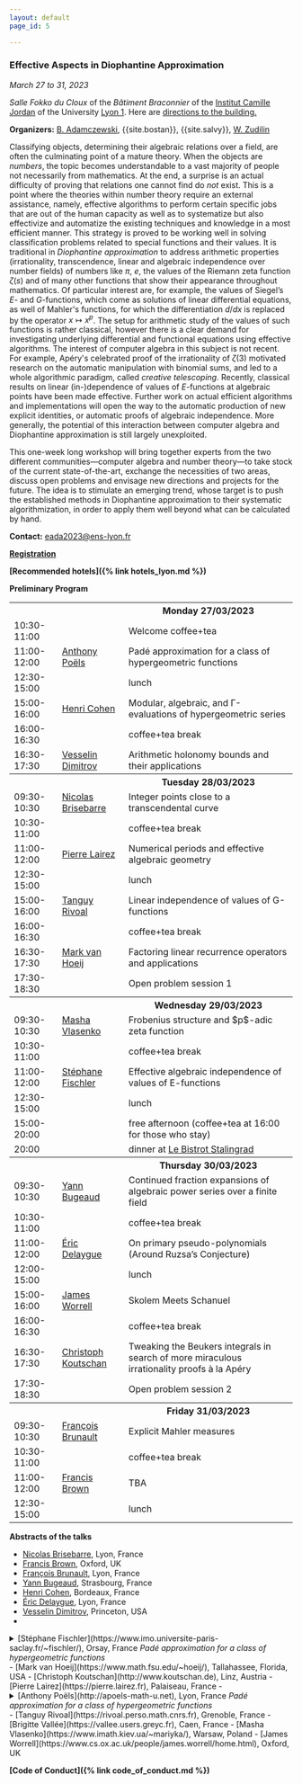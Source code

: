 ```yaml
---
layout: default
page_id: 5

---
```


### Effective Aspects in Diophantine Approximation

*March 27 to 31, 2023*

*Salle Fokko du Cloux* of the *Bâtiment Braconnier* of the [Institut Camille Jordan](https://math.univ-lyon1.fr/?lang=en) of the University [Lyon 1](https://www.univ-lyon1.fr/en). Here are [directions to the building.](https://goo.gl/maps/QTZVntCpjcZtYBcA7) 

**Organizers:** [B. Adamczewski](https://adamczewski.perso.math.cnrs.fr), {{site.bostan}}, {{site.salvy}}, [W. Zudilin](https://www.math.ru.nl/~wzudilin/) 

Classifying objects, determining their algebraic relations over a field, are often the culminating point of a mature theory.
When the objects are *numbers*, the topic becomes understandable to a vast majority of people not necessarily from mathematics.
At the end, a surprise is an actual difficulty of proving that relations one cannot find do *not* exist.
This is a point where the theories within number theory require an external assistance, namely, effective algorithms to perform certain specific jobs that are out of the human capacity as well as to systematize but also effectivize and automatize the existing techniques and knowledge in a most efficient manner.
This strategy is proved to be working well in solving classification problems related to special functions and their values.
It is traditional in *Diophantine approximation* to address arithmetic properties (irrationality, transcendence, linear and algebraic independence over number fields) of numbers like $\pi$, $e$, the values of the Riemann zeta function $\zeta(s)$ and of many other functions that show their appearance throughout mathematics. 
Of particular interest are, for example, the values of Siegel’s $E$- and $G$-functions, which come as solutions of linear differential equations, as well of Mahler's functions, for which the differentiation $d/dx$ is replaced by the operator $x\mapsto x^p$.
The setup for arithmetic study of the values of such functions is rather classical, however there is a clear demand for investigating underlying differential and functional equations using effective algorithms.
The interest of computer algebra in this subject is not recent. 
For example, Apéry's celebrated proof of the irrationality of $\zeta(3)$ motivated research on the automatic manipulation with binomial sums, and led to a whole algorithmic paradigm, called  *creative telescoping*.
Recently, classical results on linear (in-)dependence of values of $E$-functions at algebraic points 
have been made effective. 
Further work on actual efficient algorithms and implementations will open the way to the automatic production of new explicit identities, or automatic proofs of algebraic independence. More generally, the potential of this interaction between computer algebra and Diophantine approximation is still largely unexploited. 

This one-week long workshop will bring together experts from the two different communities––computer algebra and number theory––to take stock of the current state-of-the-art, exchange the necessities of two areas, discuss open problems and envisage new directions and projects for the future.
The idea is to stimulate an emerging trend, whose target is to push the established methods in Diophantine approximation to their systematic algorithmization, 
in order to apply them well beyond what can be calculated by hand.

**Contact:** [eada2023@ens-lyon.fr](mailto:eada2023@ens-lyon.fr)

**[Registration](https://eada23.sciencesconf.org)**

**[Recommended hotels]({% link hotels_lyon.md %})**

**Preliminary Program**

<table>
	<tbody>
	<tr>
      <th> </th>
      <th style="text-align: center"> </th>
      <th>Monday 27/03/2023</th>
    </tr>
<tr><td> 10:30-11:00</td><td></td><td>Welcome coffee+tea</td></tr>
<tr><td> 11:00-12:00</td><td><a href="http://apoels-math-u.net">Anthony Poëls</a></td><td>Padé approximation for a class of hypergeometric functions</td></tr>
<tr><td> 12:30-15:00</td><td></td><td> lunch</td></tr>
<tr><td> 15:00-16:00</td><td><a href="https://www.math.u-bordeaux.fr/~hecohen/">Henri Cohen</a></td><td>Modular, algebraic, and Γ-evaluations of hypergeometric series</td></tr>
<tr><td> 16:00-16:30</td><td></td><td>coffee+tea break</td></tr>
<tr><td> 16:30-17:30</td><td><a href="https://www.ias.edu/scholars/vesselin-dimitrov">Vesselin Dimitrov</a></td><td>Arithmetic holonomy bounds and their applications</td></tr>
	<tr>
      <th> </th>
      <th style="text-align: center"> </th>
      <th>Tuesday 28/03/2023</th>
    </tr>
<tr><td>09:30-10:30</td><td><a href="http://perso.ens-lyon.fr/nicolas.brisebarre/">Nicolas Brisebarre</a></td><td>Integer points close to a transcendental curve</td></tr>
<tr><td>10:30-11:00</td><td></td><td> coffee+tea break</td></tr>
<tr><td>11:00-12:00</td><td><a href="https://pierre.lairez.fr">Pierre Lairez</a></td><td> Numerical periods and effective algebraic geometry</td></tr>
<tr><td>12:30-15:00</td><td></td><td>  lunch</td></tr>
<tr><td>15:00-16:00</td><td><a href="https://rivoal.perso.math.cnrs.fr">Tanguy Rivoal</a></td><td>Linear independence of values of G-functions</td></tr>
<tr><td>16:00-16:30</td><td></td><td> coffee+tea break</td></tr>
<tr><td>16:30-17:30</td><td><a href="https://www.math.fsu.edu/~hoeij/">Mark van Hoeij</a></td><td> Factoring linear recurrence operators and applications</td></tr>
<tr><td>17:30-18:30</td><td></td><td> Open problem session 1</td></tr>
	<tr>
      <th> </th>
      <th style="text-align: center"> </th>
      <th>Wednesday 29/03/2023</th>
    </tr>
<tr><td>09:30-10:30</td><td><a href="https://www.imath.kiev.ua/~mariyka/">Masha Vlasenko</a></td><td>Frobenius structure and $p$-adic zeta function</td></tr>
<tr><td>10:30-11:00</td><td></td><td> coffee+tea break</td></tr>
<tr><td>11:00-12:00</td><td><a href="https://www.imo.universite-paris-saclay.fr/~fischler/">Stéphane Fischler</a></td><td>Effective algebraic independence of values of E-functions</td></tr>
<tr><td>12:30-15:00</td><td></td><td>  lunch</td></tr>
<tr><td>15:00-20:00</td><td></td><td>  free afternoon (coffee+tea at 16:00 for those who stay) </td></tr>
<tr><td>20:00</td><td></td><td>dinner at <a href="https://www.lebistrotdupotager.com/bistrot/le-bistrot-stalingrad/">Le Bistrot Stalingrad</a></td></tr>
	<tr>
      <th> </th>
      <th style="text-align: center"> </th>
      <th>Thursday 30/03/2023</th>
    </tr>
<tr><td>09:30-10:30</td><td><a href="https://irma.math.unistra.fr/~bugeaud/">Yann Bugeaud</a></td><td>Continued fraction expansions of algebraic power series over a finite field</td></tr>
<tr><td>10:30-11:00</td><td></td><td>  coffee+tea break</td></tr>
<tr><td>11:00-12:00</td><td><a href="https://sites.google.com/site/ericdelaygue/">Éric Delaygue</a></td><td>On primary pseudo-polynomials (Around Ruzsa’s Conjecture)</td></tr>
<tr><td>12:00-15:00</td><td></td><td> lunch </td></tr>
<tr><td>15:00-16:00</td><td><a href="https://www.cs.ox.ac.uk/people/james.worrell/home.html">James Worrell</a></td><td>Skolem Meets Schanuel</td></tr>
<tr><td>16:00-16:30</td><td></td><td>  coffee+tea break </td></tr>
<tr><td>16:30-17:30</td><td><a href="http://www.koutschan.de">Christoph Koutschan</a></td><td>Tweaking the Beukers integrals in search of more miraculous irrationality proofs à la Apéry</td></tr>
<tr><td>17:30-18:30</td><td></td><td>  Open problem session 2 </td></tr>
	<tr>
      <th> </th>
      <th style="text-align: center"> </th>
      <th>Friday 31/03/2023</th>
    </tr>
<tr><td>09:30-10:30</td><td><a href="http://perso.ens-lyon.fr/francois.brunault/">François Brunault</a></td><td>Explicit Mahler measures</td></tr>
<tr><td>10:30-11:00</td><td></td><td> coffee+tea break </td></tr>
<tr><td>11:00-12:00</td><td><a href="https://www.maths.ox.ac.uk/people/francis.brown">Francis Brown</a></td><td>TBA</td></tr>
<tr><td>12:30-15:00</td><td></td><td> lunch </td></tr>
</tbody>
</table>

**Abstracts of the talks**

- [Nicolas Brisebarre](http://perso.ens-lyon.fr/nicolas.brisebarre/), Lyon, France
- [Francis Brown](https://www.maths.ox.ac.uk/people/francis.brown), Oxford, UK
- [François Brunault](http://perso.ens-lyon.fr/francois.brunault/), Lyon, France
- [Yann Bugeaud](https://irma.math.unistra.fr/~bugeaud/), Strasbourg, France   
- [Henri Cohen](https://www.math.u-bordeaux.fr/~hecohen/), Bordeaux, France
- [Éric Delaygue](https://sites.google.com/site/ericdelaygue/), Lyon, France
- [Vesselin Dimitrov](https://www.ias.edu/scholars/vesselin-dimitrov), Princeton, USA
- 
<details>
<summary>
[Stéphane Fischler](https://www.imo.universite-paris-saclay.fr/~fischler/), Orsay, France
<i>Padé approximation for a class of hypergeometric functions</i>
</summary>
<p><b>The class of E-functions has been introduced by Siegel in 1929; it contains the exponential and Bessel functions. Given a finite family of algebraically independent E-functions, we consider the set S of algebraic points at which their values are algebraically dependent. The Siegel-Shidlovskii theorem, proved in 1955 and refined by several authors, implies that S is finite. The aim of this talk is to give an algorithm that allows one to determine S. It is a joint work with Tanguy Rivoal.</b></p>
</details>
- [Mark van Hoeij](https://www.math.fsu.edu/~hoeij/), Tallahassee, Florida, USA
- [Christoph Koutschan](http://www.koutschan.de), Linz, Austria
- [Pierre Lairez](https://pierre.lairez.fr), Palaiseau, France
- 
<details>
<summary>
[Anthony Poëls](http://apoels-math-u.net), Lyon, France
<i>Padé approximation for a class of hypergeometric functions</i>
</summary>
<p><b>In a recent work in collaboration with Makoto Kawashima with established new (effective) irrationality measures for values of functions which belong to a certain class of hypergeometric functions (including shifted logarithmic functions and binomial functions). In this talk, we will try to explain the ideas behind our proofs and constructions.
</b></p>
</details>
- [Tanguy Rivoal](https://rivoal.perso.math.cnrs.fr), Grenoble, France
- [Brigitte Vallée](https://vallee.users.greyc.fr), Caen, France
- [Masha Vlasenko](https://www.imath.kiev.ua/~mariyka/), Warsaw, Poland
- [James Worrell](https://www.cs.ox.ac.uk/people/james.worrell/home.html), Oxford, UK

**[Code of Conduct]({% link code_of_conduct.md %})**

